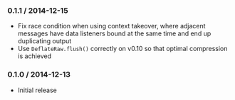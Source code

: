 ### 0.1.1 / 2014-12-15

* Fix race condition when using context takeover, where adjacent messages have
  data listeners bound at the same time and end up duplicating output
* Use `DeflateRaw.flush()` correctly on v0.10 so that optimal compression is
  achieved

### 0.1.0 / 2014-12-13

* Initial release
